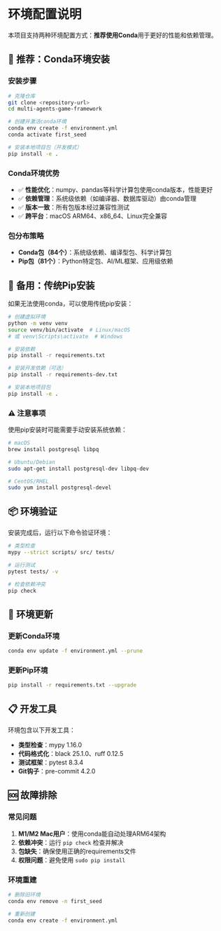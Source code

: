 # 环境配置说明

本项目支持两种环境配置方式：**推荐使用Conda**用于更好的性能和依赖管理。

## 🚀 推荐：Conda环境安装

### 安装步骤

```bash
# 克隆仓库
git clone <repository-url>
cd multi-agents-game-framework

# 创建并激活conda环境
conda env create -f environment.yml
conda activate first_seed

# 安装本地项目包（开发模式）
pip install -e .
```

### Conda环境优势

- ✅ **性能优化**：numpy、pandas等科学计算包使用conda版本，性能更好
- ✅ **依赖管理**：系统级依赖（如编译器、数据库驱动）由conda管理
- ✅ **版本一致**：所有包版本经过兼容性测试
- ✅ **跨平台**：macOS ARM64、x86_64、Linux完全兼容

### 包分布策略

- **Conda包（84个）**：系统级依赖、编译型包、科学计算包
- **Pip包（81个）**：Python特定包、AI/ML框架、应用级依赖

## 🔧 备用：传统Pip安装

如果无法使用conda，可以使用传统pip安装：

```bash
# 创建虚拟环境
python -m venv venv
source venv/bin/activate  # Linux/macOS
# 或 venv\Scripts\activate  # Windows

# 安装依赖
pip install -r requirements.txt

# 安装开发依赖（可选）
pip install -r requirements-dev.txt

# 安装本地项目包
pip install -e .
```

### ⚠️ 注意事项

使用pip安装时可能需要手动安装系统依赖：

```bash
# macOS
brew install postgresql libpq

# Ubuntu/Debian
sudo apt-get install postgresql-dev libpq-dev

# CentOS/RHEL
sudo yum install postgresql-devel
```

## 📦 环境验证

安装完成后，运行以下命令验证环境：

```bash
# 类型检查
mypy --strict scripts/ src/ tests/

# 运行测试
pytest tests/ -v

# 检查依赖冲突
pip check
```

## 🔄 环境更新

### 更新Conda环境

```bash
conda env update -f environment.yml --prune
```

### 更新Pip环境

```bash
pip install -r requirements.txt --upgrade
```

## 📋 开发工具

环境包含以下开发工具：

- **类型检查**：mypy 1.16.0
- **代码格式化**：black 25.1.0、ruff 0.12.5
- **测试框架**：pytest 8.3.4
- **Git钩子**：pre-commit 4.2.0

## 🆘 故障排除

### 常见问题

1. **M1/M2 Mac用户**：使用conda能自动处理ARM64架构
2. **依赖冲突**：运行 `pip check` 检查并解决
3. **包缺失**：确保使用正确的requirements文件
4. **权限问题**：避免使用 `sudo pip install`

### 环境重建

```bash
# 删除旧环境
conda env remove -n first_seed

# 重新创建
conda env create -f environment.yml
```
